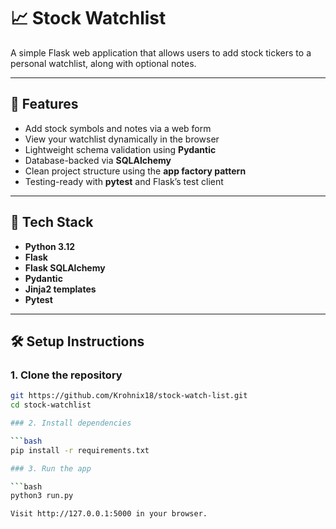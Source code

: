 # 📈 Stock Watchlist

A simple Flask web application that allows users to add stock tickers to a personal watchlist, along with optional notes.

---

## 🚀 Features

- Add stock symbols and notes via a web form  
- View your watchlist dynamically in the browser  
- Lightweight schema validation using **Pydantic**  
- Database-backed via **SQLAlchemy**  
- Clean project structure using the **app factory pattern**  
- Testing-ready with **pytest** and Flask’s test client  

---

## 🧱 Tech Stack

- **Python 3.12**
- **Flask**
- **Flask SQLAlchemy**
- **Pydantic**
- **Jinja2 templates**
- **Pytest**

---

## 🛠 Setup Instructions

### 1. Clone the repository

```bash
git https://github.com/Krohnix18/stock-watch-list.git
cd stock-watchlist

### 2. Install dependencies

```bash
pip install -r requirements.txt

### 3. Run the app

```bash
python3 run.py

Visit http://127.0.0.1:5000 in your browser.
